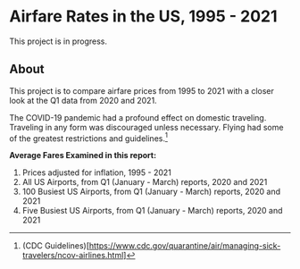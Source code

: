 # Airfare Rates in the US, 1995 - 2021

This project is in progress. 

## About

This project is to compare airfare prices from 1995 to 2021 with a closer look at the Q1 data from 2020 and 2021. 

The COVID-19 pandemic had a profound effect on domestic traveling. Traveling in any form was discouraged unless necessary. Flying had some of the greatest restrictions and guidelines.[^1]  

**Average Fares Examined in this report:**
1. Prices adjusted for inflation, 1995 - 2021
2. All US Airports, from Q1 (January - March) reports, 2020 and 2021
3. 100 Busiest US Airports, from Q1 (January - March) reports, 2020 and 2021
4. Five Busiest US Airports, from Q1 (January - March) reports, 2020 and 2021


[^1]: (CDC Guidelines)[https://www.cdc.gov/quarantine/air/managing-sick-travelers/ncov-airlines.html]